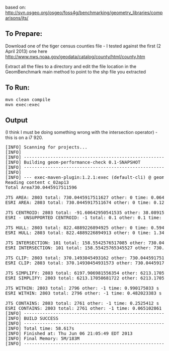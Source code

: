 based on: http://svn.osgeo.org/osgeo/foss4g/benchmarking/geometry_libraries/comparisons/jts/

## To Prepare:
Download one of the tiger census counties file - I tested against the first (2 April 2013) one here
http://www.nws.noaa.gov/geodata/catalog/county/html/county.htm

Extract all the files to a directory and edit the file location in the GeomBenchmark main method to point to the shp file you extracted



## To Run:
<pre>
mvn clean compile
mvn exec:exec
</pre>


## Output
(I think I must be doing something wrong with the intersection operator) - this is on a i7 920.

<pre>
[INFO] Scanning for projects...
[INFO]                                                                         
[INFO] ------------------------------------------------------------------------
[INFO] Building geom-performance-check 0.1-SNAPSHOT
[INFO] ------------------------------------------------------------------------
[INFO] 
[INFO] --- exec-maven-plugin:1.2.1:exec (default-cli) @ geom-performance-check ---
Reading content c_02ap13
Total Area730.0445917511596

JTS AREA: 2803 total: 730.0445917511627 other: 0 time: 0.064901718 s
ESRI AREA: 2803 total: 730.0445917511674 other: 0 time: 0.127963648 s

JTS CENTROID: 2803 total: -91.60642950541535 other: 38.08915874601412 time: 0.271346335 s
ESRI - UNSUPPORTED CENTROID: -1 total: 0.1 other: 0.1 time: -1.0E-9 s

JTS HULL: 2803 total: 822.4889226894925 other: 0 time: 0.594456502 s
ESRI HULL: 2803 total: 822.4889226894913 other: 0 time: 1.34728754 s

JTS INTERSECTION: 101 total: 158.5542576517085 other: 730.0445917511596 time: 7.394382941 s
ESRI INTERSECTION: 101 total: 158.55425765345527 other: 730.0445917511589 time: 26.016691411 s

JTS CLIP: 2803 total: 370.1493045493162 other: 730.0445917511596 time: 1.118819886 s
ESRI CLIP: 2803 total: 370.14930454931573 other: 730.0445917511589 time: 0.521066555 s

JTS SIMPLIFY: 2803 total: 6197.906981556354 other: 6213.17050681722 time: 0.781470335 s
ESRI SIMPLIFY: 2803 total: 6213.17050681722 other: 6213.17050681722 time: 5.176590418 s

JTS WITHIN: 2803 total: 2796 other: -1 time: 0.990175033 s
ESRI WITHIN: 2803 total: 2796 other: -1 time: 0.482023383 s

JTS CONTAINS: 2803 total: 2761 other: -1 time: 0.2525412 s
ESRI CONTAINS: 2803 total: 2761 other: -1 time: 0.065102861 s
[INFO] ------------------------------------------------------------------------
[INFO] BUILD SUCCESS
[INFO] ------------------------------------------------------------------------
[INFO] Total time: 58.617s
[INFO] Finished at: Thu Jun 06 21:05:49 EDT 2013
[INFO] Final Memory: 5M/183M
[INFO] ------------------------------------------------------------------------
</pre>
